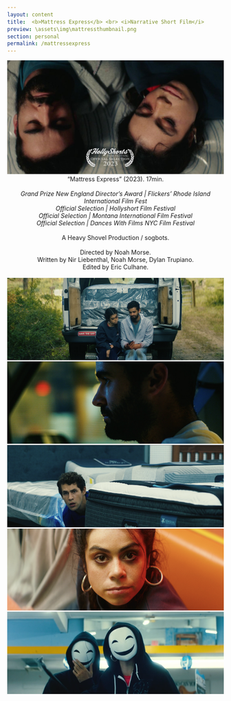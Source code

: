 ```yaml
---
layout: content
title:  <b>Mattress Express</b> <br> <i>Narrative Short Film</i>
preview: \assets\img\mattressthumbnail.png
section: personal
permalink: /mattressexpress
---
```


<body><center> 
<img src="\assets\img\MattressThumb2.jpg" alt="Mattress Express">
“Mattress Express” (2023). 17min. <br><br>
<i>Grand Prize New England Director’s Award | Flickers’ Rhode Island International Film Fest <br> Official Selection | Hollyshort Film Festival <br>
Official Selection | Montana International Film Festival <br>
Official Selection | Dances With Films NYC Film Festival</i> <br><br>
A Heavy Shovel Production / sogbots. <br><br>
Directed by Noah Morse. <br>
Written by Nir Liebenthal, Noah Morse, Dylan Trupiano. <br>
Edited by Eric Culhane. <br> <br>
<img src="\assets\img\Mattress1.png" alt="Mattress Express"><br>
<img src="\assets\img\Mattress2.png" alt="Mattress Express"><br>
<img src="\assets\img\Mattress3.png" alt="Mattress Express"><br>
<img src="\assets\img\Mattress4.png" alt="Mattress Express"><br>
<img src="\assets\img\Mattress5.png" alt="Mattress Express"> 



</center></body>


<!-- <body><center><div style="padding:56.25% 0 0 0;position:relative;"><iframe src="https://player.vimeo.com/video/796815419?h=d4ad42fffe&amp;playsinline=0&amp;badge=0&amp;autopause=0&amp;player_id=0&amp;app_id=58479" frameborder="0" allow="autoplay; fullscreen; picture-in-picture" allowfullscreen style="position:absolute;top:0;left:0;width:100%;height:100%;" title="Mattress Express (2023)"></iframe></div><script src="https://player.vimeo.com/api/player.js"></script>

<br>
<b>Password: olneyville</b> <br><br>
“Mattress Express” (2023). 17min. <br>
A Heavy Shovel Production / sogbots. <br>
Directed by Noah Morse. <br>
Written by Nir Liebenthal, Noah Morse, Dylan Trupiano.<br>
Edited by Eric Culhane. </center></body> -->